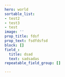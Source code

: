 ```yaml
---
hero: world
sortable_list:
- test2
- test3
- test
image: ''
prop_title: fdsf
prop_text: fsdfdsfsd
block: []
field_:
  title: dsad
  text: sadsadas
repeatable_field_group: []

---
```


